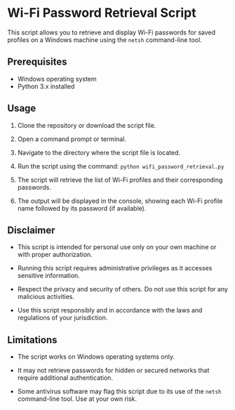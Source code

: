 # Wi-Fi Password Retrieval Script

This script allows you to retrieve and display Wi-Fi passwords for saved profiles on a Windows machine using the `netsh` command-line tool.

## Prerequisites

- Windows operating system
- Python 3.x installed

## Usage

1. Clone the repository or download the script file.

2. Open a command prompt or terminal.

3. Navigate to the directory where the script file is located.

4. Run the script using the command: `python wifi_password_retrieval.py`

5. The script will retrieve the list of Wi-Fi profiles and their corresponding passwords.

6. The output will be displayed in the console, showing each Wi-Fi profile name followed by its password (if available).

## Disclaimer

- This script is intended for personal use only on your own machine or with proper authorization.

- Running this script requires administrative privileges as it accesses sensitive information.

- Respect the privacy and security of others. Do not use this script for any malicious activities.

- Use this script responsibly and in accordance with the laws and regulations of your jurisdiction.

## Limitations

- The script works on Windows operating systems only.

- It may not retrieve passwords for hidden or secured networks that require additional authentication.

- Some antivirus software may flag this script due to its use of the `netsh` command-line tool. Use at your own risk.


